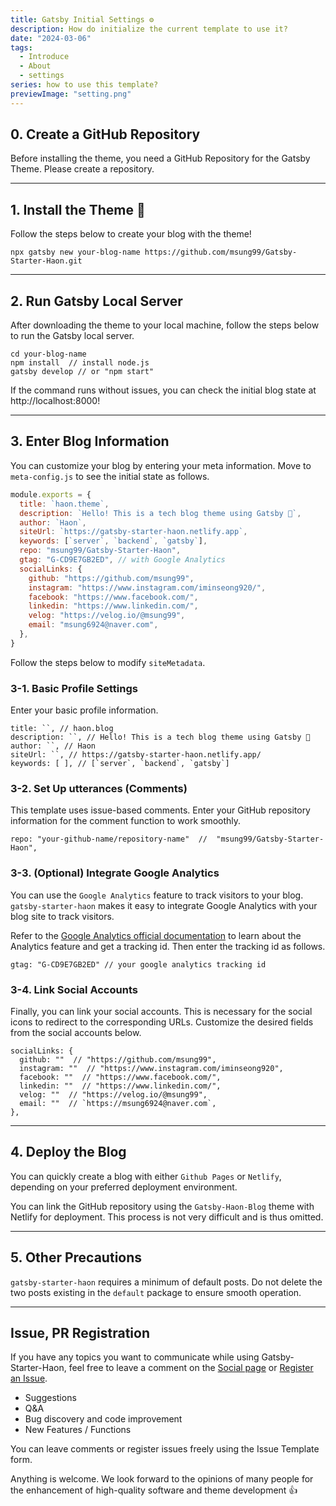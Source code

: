 ```yaml
---
title: Gatsby Initial Settings ⚙️
description: How do initialize the current template to use it?
date: "2024-03-06"
tags:
  - Introduce
  - About
  - settings
series: how to use this template?
previewImage: "setting.png"
---
```


## 0. Create a GitHub Repository

Before installing the theme, you need a GitHub Repository for the Gatsby Theme. Please create a repository.

---

## 1. Install the Theme 👋

Follow the steps below to create your blog with the theme!

```
npx gatsby new your-blog-name https://github.com/msung99/Gatsby-Starter-Haon.git
```

---

## 2. Run Gatsby Local Server

After downloading the theme to your local machine, follow the steps below to run the Gatsby local server.

```
cd your-blog-name
npm install  // install node.js
gatsby develop // or "npm start"
```

If the command runs without issues, you can check the initial blog state at http://localhost:8000!

---

## 3. Enter Blog Information

You can customize your blog by entering your meta information. Move to `meta-config.js` to see the initial state as follows.

```js
module.exports = {
  title: `haon.theme`,
  description: `Hello! This is a tech blog theme using Gatsby 🤩`,
  author: `Haon`,
  siteUrl: `https://gatsby-starter-haon.netlify.app`,
  keywords: [`server`, `backend`, `gatsby`],
  repo: "msung99/Gatsby-Starter-Haon",
  gtag: "G-CD9E7GB2ED", // with Google Analytics
  socialLinks: {
    github: "https://github.com/msung99",
    instagram: "https://www.instagram.com/iminseong920/",
    facebook: "https://www.facebook.com/",
    linkedin: "https://www.linkedin.com/",
    velog: "https://velog.io/@msung99",
    email: "msung6924@naver.com",
  },
}
```

Follow the steps below to modify `siteMetadata`.

### 3-1. Basic Profile Settings

Enter your basic profile information.

```
title: ``, // haon.blog
description: ``, // Hello! This is a tech blog theme using Gatsby 🤩
author: ``, // Haon
siteUrl: ``, // https://gatsby-starter-haon.netlify.app/
keywords: [ ], // [`server`, `backend`, `gatsby`]
```

### 3-2. Set Up utterances (Comments)

This template uses issue-based comments. Enter your GitHub repository information for the comment function to work smoothly.

```
repo: "your-github-name/repository-name"  //  "msung99/Gatsby-Starter-Haon",
```

### 3-3. (Optional) Integrate Google Analytics

You can use the `Google Analytics` feature to track visitors to your blog. `gatsby-starter-haon` makes it easy to integrate Google Analytics with your blog site to track visitors.

Refer to the [Google Analytics official documentation](https://developers.google.com/analytics/learn?hl=en) to learn about the Analytics feature and get a tracking id. Then enter the tracking id as follows.

```
gtag: "G-CD9E7GB2ED" // your google analytics tracking id
```

### 3-4. Link Social Accounts

Finally, you can link your social accounts. This is necessary for the social icons to redirect to the corresponding URLs. Customize the desired fields from the social accounts below.

```
socialLinks: {
  github: ""  // "https://github.com/msung99",
  instagram: ""  // "https://www.instagram.com/iminseong920",
  facebook: ""  // "https://www.facebook.com/",
  linkedin: ""  // "https://www.linkedin.com/",
  velog: ""  // "https://velog.io/@msung99",
  email: ""  // `https://msung6924@naver.com`,
},
```

---

## 4. Deploy the Blog

You can quickly create a blog with either `Github Pages` or `Netlify`, depending on your preferred deployment environment.

You can link the GitHub repository using the `Gatsby-Haon-Blog` theme with Netlify for deployment. This process is not very difficult and is thus omitted.

---

## 5. Other Precautions

`gatsby-starter-haon` requires a minimum of default posts. Do not delete the two posts existing in the `default` package to ensure smooth operation.

---

## Issue, PR Registration

If you have any topics you want to communicate while using Gatsby-Starter-Haon,
feel free to leave a comment on the [Social page](https://gatsby-starter-haon.netlify.app/community/) or [Register an Issue](https://github.com/msung99/Gatsby-Starter-Haon/issues/1).

- Suggestions
- Q&A
- Bug discovery and code improvement
- New Features / Functions

You can leave comments or register issues freely using the Issue Template form.

Anything is welcome. We look forward to the opinions of many people for the enhancement of high-quality software and theme development 👍
